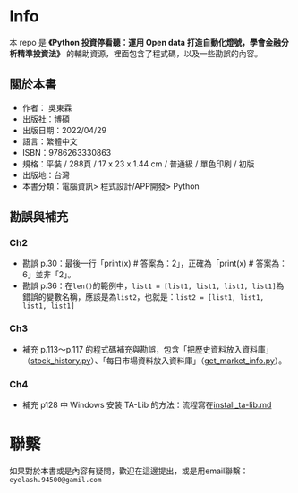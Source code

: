 # Info

本 repo 是 **《Python 投資停看聽：運用 Open data 打造自動化燈號，學會金融分析精準投資法》** 的輔助資源，裡面包含了程式碼，以及一些勘誤的內容。

## 關於本書

* 作者： 吳東霖  
* 出版社：博碩  
* 出版日期：2022/04/29
* 語言：繁體中文
* ISBN：9786263330863
* 規格：平裝 / 288頁 / 17 x 23 x 1.44 cm / 普通級 / 單色印刷 / 初版
* 出版地：台灣
* 本書分類：電腦資訊> 程式設計/APP開發> Python

## 勘誤與補充

### Ch2

* 勘誤 p.30：最後一行「print(x) # 答案為：2」，正確為「print(x) # 答案為：6」並非「2」。
* 勘誤 p.36：在`len()`的範例中，`list1 = [list1, list1, list1, list1]`為錯誤的變數名稱，應該是為`list2`，也就是：`list2 = [list1, list1, list1, list1]`

### Ch3

* 補充 p.113～p.117 的程式碼補充與勘誤，包含「把歷史資料放入資料庫」（[stock_history.py](ch3/../code/ch3/stock_history.py)）、「每日市場資料放入資料庫」（[get_market_info.py](ch3/../code/ch3/get_market_info.py)）。

### Ch4

* 補充 p128 中 Windows 安裝 TA-Lib 的方法：流程寫在[install_ta-lib.md](code/ch4/install_ta-lib.md)

# 聯繫

如果對於本書或是內容有疑問，歡迎在這邊提出，或是用email聯繫：`eyelash.94500@gamil.com`